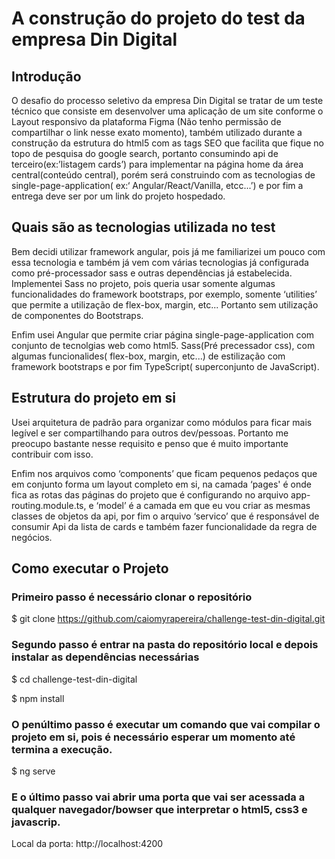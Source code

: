 <h1>A construção do projeto do test da empresa Din Digital</h1> 

<h2>Introdução</h2>
<p>
O desafio do processo seletivo da empresa Din Digital se tratar de um teste técnico que consiste em desenvolver uma aplicação de um site conforme o Layout  responsivo da plataforma Figma (Não tenho permissão de compartilhar o link nesse exato momento), também utilizado durante a construção da estrutura do html5 com as tags SEO que facilita que fique no topo de pesquisa do google search, portanto consumindo api de terceiro(ex:’listagem cards’) para implementar na página home da área central(conteúdo central), porém será  construindo com as tecnologias de single-page-application( ex:‘ Angular/React/Vanilla, etcc...’) e por fim a entrega deve ser por um link do projeto hospedado. 
</p>

<h2>Quais são as tecnologias utilizada no test</h2>

<p>Bem decidi utilizar framework angular, pois já me familiarizei um pouco com essa tecnologia e também já vem com várias tecnologias já configurada como pré-processador sass e outras dependências já estabelecida. Implementei  Sass no projeto, pois queria usar somente algumas funcionalidades do framework bootstraps, por exemplo, somente ‘utilities’ que permite a utilização de flex-box, margin, etc... Portanto sem utilização de componentes do Bootstraps.</p>       

<p>Enfim usei Angular que permite criar página single-page-application com conjunto de  tecnolgias web como html5. Sass(Pré precessador css), com algumas funcionalides( flex-box, margin, etc...) de estilização com framework bootstraps  e por fim TypeScript( superconjunto de JavaScript).</p>

<h2>Estrutura do projeto em si</h2>

<p>Usei arquitetura de padrão para organizar como módulos para ficar mais legível e ser compartilhando para outros dev/pessoas. Portanto me preocupo bastante nesse requisito e penso que é muito importante contribuir com isso.</p>

<p>Enfim nos arquivos como ‘components’ que ficam pequenos pedaços que em conjunto forma um layout completo em si, na camada ‘pages' é onde fica as rotas das páginas do projeto que é configurando no arquivo app-routing.module.ts, e ‘model’ é a camada em que eu vou criar as mesmas classes de objetos  da api, por fim o arquivo ‘servico’ que é responsável de consumir Api da lista de cards e também fazer funcionalidade da regra de negócios.</p>

<h2>Como executar o Projeto </h2>

<h3>Primeiro passo é necessário clonar o repositório</h3>

$ git clone https://github.com/caiomyrapereira/challenge-test-din-digital.git 

<h3>Segundo passo é entrar na pasta do repositório local e depois instalar as dependências necessárias</h3>

$ cd challenge-test-din-digital  

$ npm install 

<h3>O penúltimo passo é executar um comando que vai compilar o projeto em si, pois é necessário esperar um momento até termina a execução.</h3>

$ ng serve 

<h3>E o último passo vai abrir uma porta que vai ser acessada a qualquer navegador/bowser que interpretar o html5, css3 e javascrip.</h3>

Local da porta: http://localhost:4200 
